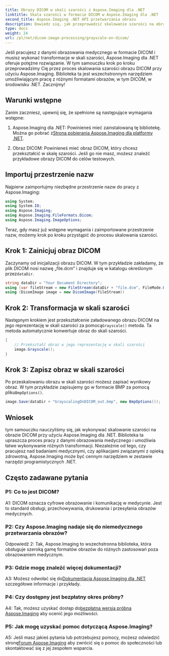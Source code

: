 ```yaml
---
title: Obrazy DICOM w skali szarości z Aspose.Imaging dla .NET
linktitle: Skala szarości w formacie DICOM w Aspose.Imaging dla .NET
second_title: Aspose.Imaging .NET API przetwarzania obrazu
description: Dowiedz się, jak przeprowadzić skalowanie szarości na obrazach DICOM za pomocą Aspose.Imaging dla .NET, potężnej biblioteki do przetwarzania obrazów.
type: docs
weight: 24
url: /pl/net/dicom-image-processing/grayscale-on-dicom/
---
```

Jeśli pracujesz z danymi obrazowania medycznego w formacie DICOM i musisz wykonać transformacje w skali szarości, Aspose.Imaging dla .NET oferuje potężne rozwiązanie. W tym samouczku krok po kroku przeprowadzimy Cię przez proces skalowania szarości obrazu DICOM przy użyciu Aspose.Imaging. Biblioteka ta jest wszechstronnym narzędziem umożliwiającym pracę z różnymi formatami obrazów, w tym DICOM, w środowisku .NET. Zacznijmy!

## Warunki wstępne

Zanim zaczniesz, upewnij się, że spełnione są następujące wymagania wstępne:

1.  Aspose.Imaging dla .NET: Powinieneś mieć zainstalowaną tę bibliotekę. Można go pobrać z[Strona pobierania Aspose.Imaging dla platformy .NET](https://releases.aspose.com/imaging/net/).

2. Obraz DICOM: Powinieneś mieć obraz DICOM, który chcesz przekształcić w skalę szarości. Jeśli go nie masz, możesz znaleźć przykładowe obrazy DICOM do celów testowych.

## Importuj przestrzenie nazw

Najpierw zaimportujmy niezbędne przestrzenie nazw do pracy z Aspose.Imaging:

```csharp
using System;
using System.IO;
using Aspose.Imaging;
using Aspose.Imaging.FileFormats.Dicom;
using Aspose.Imaging.ImageOptions;
```

Teraz, gdy masz już wstępne wymagania i zaimportowane przestrzenie nazw, możemy krok po kroku przystąpić do procesu skalowania szarości.

## Krok 1: Zainicjuj obraz DICOM

 Zaczynamy od inicjalizacji obrazu DICOM. W tym przykładzie zakładamy, że plik DICOM nosi nazwę „file.dcm” i znajduje się w katalogu określonym przez`dataDir`.

```csharp
string dataDir = "Your Document Directory";
using (var fileStream = new FileStream(dataDir + "file.dcm", FileMode.Open, FileAccess.Read))
using (DicomImage image = new DicomImage(fileStream))
```

## Krok 2: Transformacja w skali szarości

 Następnym krokiem jest przekształcenie załadowanego obrazu DICOM na jego reprezentację w skali szarości za pomocą`Grayscale()` metoda. Ta metoda automatycznie konwertuje obraz do skali szarości.

```csharp
{
    // Przekształć obraz w jego reprezentację w skali szarości
    image.Grayscale();
}
```

## Krok 3: Zapisz obraz w skali szarości

 Po przeskalowaniu obrazu w skali szarości możesz zapisać wynikowy obraz. W tym przykładzie zapisujemy go w formacie BMP za pomocą pliku`BmpOptions()`.

```csharp
image.Save(dataDir + "GrayscalingOnDICOM_out.bmp", new BmpOptions());
```

## Wniosek

tym samouczku nauczyliśmy się, jak wykonywać skalowanie szarości na obrazie DICOM przy użyciu Aspose.Imaging dla .NET. Biblioteka ta upraszcza proces pracy z danymi obrazowania medycznego i umożliwia łatwe wykonywanie różnych transformacji. Niezależnie od tego, czy pracujesz nad badaniami medycznymi, czy aplikacjami związanymi z opieką zdrowotną, Aspose.Imaging może być cennym narzędziem w zestawie narzędzi programistycznych .NET.

## Często zadawane pytania

### P1: Co to jest DICOM?

A1: DICOM oznacza cyfrowe obrazowanie i komunikację w medycynie. Jest to standard obsługi, przechowywania, drukowania i przesyłania obrazów medycznych.

### P2: Czy Aspose.Imaging nadaje się do niemedycznego przetwarzania obrazów?

Odpowiedź 2: Tak, Aspose.Imaging to wszechstronna biblioteka, która obsługuje szeroką gamę formatów obrazów do różnych zastosowań poza obrazowaniem medycznym.

### P3: Gdzie mogę znaleźć więcej dokumentacji?

 A3: Możesz odwołać się do[Dokumentacja Aspose.Imaging dla .NET](https://reference.aspose.com/imaging/net/) szczegółowe informacje i przykłady.

### P4: Czy dostępny jest bezpłatny okres próbny?

 A4: Tak, możesz uzyskać dostęp do[bezpłatna wersja próbna Aspose.Imaging](https://releases.aspose.com/) aby ocenić jego możliwości.

### P5: Jak mogę uzyskać pomoc dotyczącą Aspose.Imaging?

 A5: Jeśli masz jakieś pytania lub potrzebujesz pomocy, możesz odwiedzić stronę[Forum Aspose.Imaging](https://forum.aspose.com/) aby zwrócić się o pomoc do społeczności lub skontaktować się z jej zespołem wsparcia.